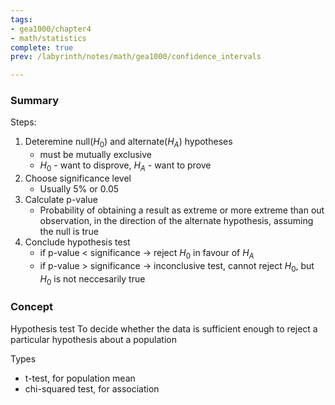 ```yaml
---
tags:
- gea1000/chapter4
- math/statistics
complete: true
prev: /labyrinth/notes/math/gea1000/confidence_intervals

---
```

### Summary
Steps:
1. Deteremine null($H_0$) and alternate($H_A$) hypotheses
	- must be mutually exclusive
	- $H_0$ - want to disprove, $H_{A}$ - want to prove
2. Choose significance level
	- Usually 5% or 0.05
3. Calculate p-value
	- Probability of obtaining a result as extreme or more extreme than out observation, in the direction of the alternate hypothesis, assuming the null is true
4. Conclude hypothesis test
	- if p-value \< significance -> reject $H_0$ in favour of $H_A$
	- if p-value \> significance -> inconclusive test, cannot reject $H_0$, but $H_0$ is not neccesarily true
### Concept
Hypothesis test
To decide whether the data is sufficient enough to reject a particular hypothesis about a population

Types
- t-test, for population mean
- chi-squared test, for association